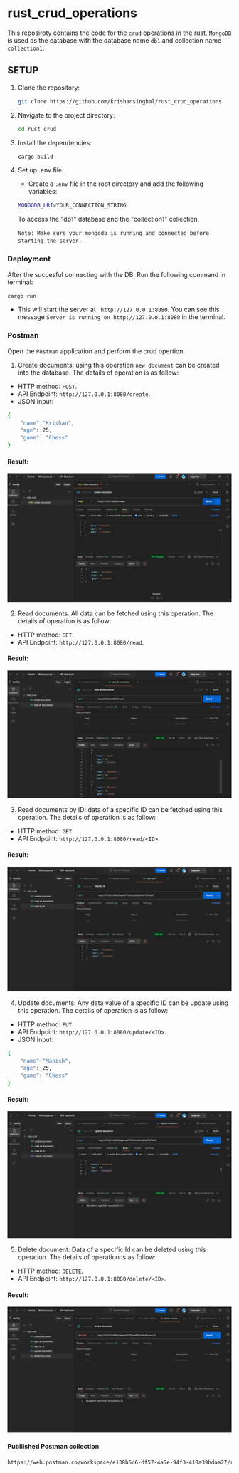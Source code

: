 # rust_crud_operations

This reposiroty contains the code for the `crud`  operations in the rust. `MongoDB` is used as the  database with the database name `db1` and collection name `collection1`.

## SETUP

1. Clone the repository:

   ```bash
   git clone https://github.com/krishansinghal/rust_crud_operations
   ```

2. Navigate to the project directory:

   ```bash
   cd rust_crud
   ```

3. Install the dependencies:

   ```bash
   cargo build
   ```

4. Set up .env file:
   - Create a `.env` file in the root directory and add the following variables:

   ```bash
   MONGODB_URI=YOUR_CONNECTION_STRING
   ```
   To access the "db1" database and the "collection1" collection.

   `Note: Make sure your mongodb is running and connected before starting the server.`



### Deployment

After the succesful connecting with the DB. Run the following command in terminal:
```bash
cargo run
```
- This will start the server at ` http://127.0.0.1:8080`. You can see this message `Server is running on http://127.0.0.1:8080` in the terminal.

### Postman

Open the `Postman` application and perform the crud opertion.

1) Create documents: using this operation `new document` can be created into the database. The details of operation is as follow:
- HTTP method: `POST`.
- API Endpoint: `http://127.0.0.1:8080/create`.
- JSON Input: 
```bash
{
    "name":"Krishan",
    "age": 25,
    "game": "Chess"
}
```
#### Result: 
![Alt text](screenshots/create_document.png)

2) Read documents: All data can be fetched using this operation. The details of operation is as follow:
- HTTP method: `GET`.
- API Endpoint: `http://127.0.0.1:8080/read`.

#### Result: 
![Alt text](screenshots/read_all_documents.png)

3) Read documents by ID: data of a specific ID can be fetched using this operation. The details of operation is as follow:
- HTTP method: `GET`.
- API Endpoint: `http://127.0.0.1:8080/read/<ID>`.

#### Result: 
![Alt text](screenshots/read_by_ID.png)

4) Update documents: Any data value of a specific ID can be update using this operation. The details of operation is as follow:
- HTTP method: `PUT`.
- API Endpoint: `http://127.0.0.1:8080/update/<ID>`.
- JSON Input:
```bash
{
    "name":"Manish",
    "age": 25,
    "game": "Chess"
}
```
#### Result: 
![Alt text](screenshots/update_document.png)

5) Delete document: Data  of a specific Id can be deleted using this operation. The details of operation is as follow:
- HTTP method: `DELETE`.
- API Endpoint: `http://127.0.0.1:8080/delete/<ID>`.

#### Result: 
![Alt text](screenshots/delete_document.png)


#### Publiished Postman collection
```bash
https://web.postman.co/workspace/e138b6c6-df57-4a5e-94f3-418a39bdaa27/request/31724378-ffa88b7c-207a-4aa6-904b-cfafa3d865b7
```



